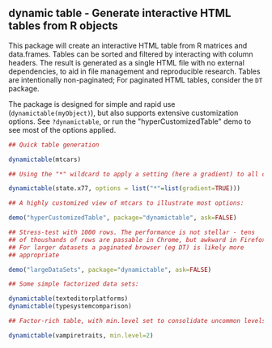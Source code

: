 ## dynamic table - Generate interactive HTML tables from R objects

This package will create an interactive HTML table from R matrices and
data.frames. Tables can be sorted and filtered by interacting with
column headers. The result is generated as a single HTML file with no
external dependencies, to aid in file management and reproducible
research. Tables are intentionally non-paginated; For paginated HTML
tables, consider the `DT` package.

The package is designed for simple and rapid use
(`dynamictable(myObject)`), but also supports extensive customization
options. See `?dynamictable`, or run the "hyperCustomizedTable" demo
to see most of the options applied.


```R
## Quick table generation

dynamictable(mtcars)

## Using the "*" wildcard to apply a setting (here a gradient) to all columns

dynamictable(state.x77, options = list("*"=list(gradient=TRUE)))

## A highly customized view of mtcars to illustrate most options:

demo("hyperCustomizedTable", package="dynamictable", ask=FALSE)

## Stress-test with 1000 rows. The performance is not stellar - tens
## of thoushands of rows are passable in Chrome, but awkward in Firefox.
## For larger datasets a paginated browser (eg DT) is likely more
## appropriate

demo("largeDataSets", package="dynamictable", ask=FALSE)

## Some simple factorized data sets:

dynamictable(texteditorplatforms)
dynamictable(typesystemcomparison)

## Factor-rich table, with min.level set to consolidate uncommon levels:

dynamictable(vampiretraits, min.level=2)
```
